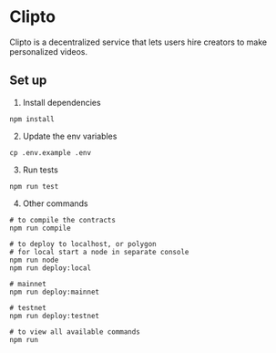 # Clipto

Clipto is a decentralized service that lets users hire creators to make personalized videos.

## Set up

1. Install dependencies

```
npm install
```

2. Update the env variables

```
cp .env.example .env
```

3. Run tests

```
npm run test
```

4. Other commands

```
# to compile the contracts
npm run compile

# to deploy to localhost, or polygon
# for local start a node in separate console
npm run node
npm run deploy:local

# mainnet
npm run deploy:mainnet

# testnet
npm run deploy:testnet

# to view all available commands
npm run
```
